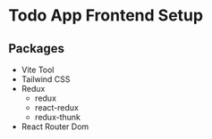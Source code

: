# Todo App Frontend Setup

## Packages

- Vite Tool
- Tailwind CSS
- Redux
  - redux
  - react-redux
  - redux-thunk
- React Router Dom
